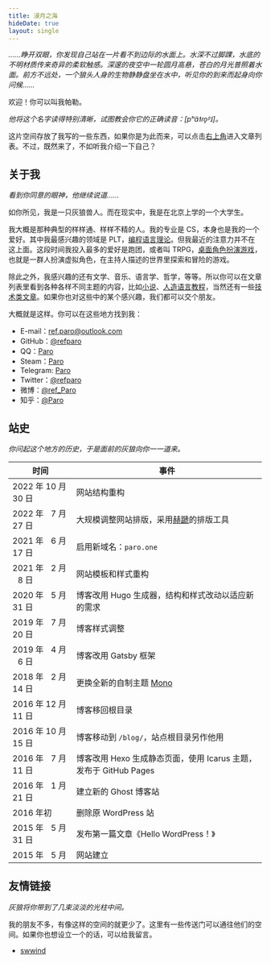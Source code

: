 ```yaml
---
title: 浸月之海
hideDate: true
layout: single
---
```


*……睁开双眼，你发现自己站在一片看不到边际的水面上。水深不过脚踝，水底的不明材质传来奇异的柔软触感。深邃的夜空中一轮圆月高悬，苍白的月光普照着水面。前方不远处，一个狼头人身的生物静静盘坐在水中，听见你的到来而起身向你问候……*

欢迎！你可以叫我帕勒。

*他将这个名字读得特别清晰，试图教会你它的正确读音：<ipa>[pʰä˦ɾo̞ᵝ˩]</ipa>。*

这片空间存放了我写的一些东西，如果你是为此而来，可以点击[右上角](#navbar)进入文章列表。不过，既然来了，不如听我介绍一下自己？

## 关于我

*看到你同意的眼神，他继续说道……*

如你所见，我是一只灰狼兽人。而在现实中，我是在北京上学的一个大学生。

我大概是那种典型的样样通、样样不精的人。我的专业是 CS，本身也是我的一个爱好。其中我最感兴趣的领域是 PLT，[编程语言理论](https://en.wikipedia.org/wiki/Programming_language_theory)。但我最近的注意力并不在这上面。这段时间我投入最多的爱好是跑团，或者叫 TRPG，[桌面角色扮演游戏](https://en.wikipedia.org/wiki/Tabletop_role-playing_game)，也就是一群人扮演虚拟角色，在主持人描述的世界里探索和冒险的游戏。

除此之外，我感兴趣的还有文学、音乐、语言学、哲学，等等。所以你可以在文章列表里看到各种各样不同主题的内容，比如[小说](tag/小说/)、[人造语言教程](conlang-tutorial/)，当然还有一些[技术类文章](/tag/技术/)。如果你也对这些中的某个感兴趣，我们都可以交个朋友。

大概就是这样。你可以在这些地方找到我：

- E-mail：[ref.paro@outlook.com](mailto:ref.paro@outlook.com)
- GitHub：[@refparo](https://github.com/refparo)
- QQ：[Paro](https://qm.qq.com/cgi-bin/qm/qr?k=hFVmcaXe8aYvA1rkKg_D0JQode5z-D_C&noverify=0)
- Steam：[Paro](https://steamcommunity.com/id/refparo)
- Telegram: [Paro](https://t.me/refparo)
- Twitter：[@refparo](https://twitter.com/refparo)
- 微博：[@ref_Paro](https://weibo.com/refparo)
- 知乎：[@Paro](https://zhihu.com/people/paro_ci)

## 站史

*你问起这个地方的历史，于是面前的灰狼向你一一道来。*

| 时间 | 事件 |
|-|-|
| 2022 年 10 月 30 日 | 网站结构重构 |
| 2022 年 &numsp;7 月 27 日 | 大规模调整网站排版，采用[赫蹏](https://github.com/sivan/heti)的排版工具 |
| 2021 年 &numsp;6 月 17 日 | 启用新域名：`paro.one` |
| 2021 年 &numsp;2 月 &numsp;8 日 | 网站模板和样式重构 |
| 2020 年 &numsp;5 月 31 日 | 博客改用 Hugo 生成器，结构和样式改动以适应新的需求 |
| 2019 年 &numsp;7 月 20 日 | 博客样式调整 |
| 2019 年 &numsp;4 月 &numsp;6 日 | 博客改用 Gatsby 框架 |
| 2018 年 &numsp;2 月 14 日 | 更换全新的自制主题 [Mono](https://github.com/refparo/hexo-theme-mono) |
| 2016 年 12 月 11 日 | 博客移回根目录 |
| 2016 年 10 月 15 日 | 博客移动到 `/blog/`，站点根目录另作他用 |
| 2016 年 &numsp;7 月 11 日 | 博客改用 Hexo 生成静态页面，使用 Icarus 主题，发布于 GitHub Pages |
| 2016 年 &numsp;1 月 21 日 | 建立新的 Ghost 博客站 |
| 2016 年初 | 删除原 WordPress 站 |
| 2015 年 &numsp;5 月 31 日 | 发布第一篇文章《Hello WordPress！》 |
| 2015 年 &numsp;5 月 | 网站建立 |

## 友情链接

*灰狼将你带到了几束淡淡的光柱中间。*

我的朋友不多，有像这样的空间的就更少了。这里有一些传送门可以通往他们的空间。如果你也想设立一个的话，可以给我留言。

- [swwind](https://swwind.me/)
